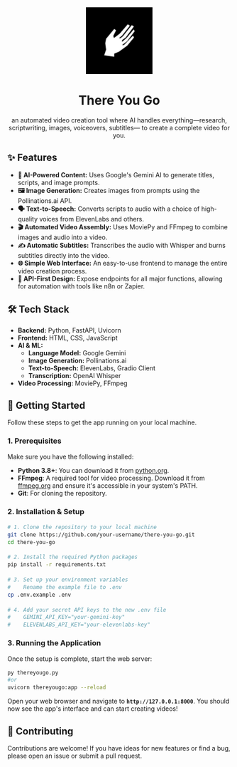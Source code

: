 <div align="center">
  <img src="assets/logo.png" alt="There You Go Logo" width="150"/>
  <h1>There You Go</h1>
  <p>
    an automated video creation tool where AI handles everything—research, scriptwriting, images, voiceovers, subtitles— to create a complete video for you.
  </p>
</div>


<!-- Placeholder for a GIF of the app in action -->
<!-- <div align="center">
  <img src="link-to-your-demo.gif" alt="App Demo GIF"/>
</div> -->

## ✨ Features

- **🤖 AI-Powered Content:** Uses Google's Gemini AI to generate titles, scripts, and image prompts.
- **🖼️ Image Generation:** Creates images from prompts using the Pollinations.ai API.
- **🗣️ Text-to-Speech:** Converts scripts to audio with a choice of high-quality voices from ElevenLabs and others.
- **🎬 Automated Video Assembly:** Uses MoviePy and FFmpeg to combine images and audio into a video.
- **✍️ Automatic Subtitles:** Transcribes the audio with Whisper and burns subtitles directly into the video.
- **🌐 Simple Web Interface:** An easy-to-use frontend to manage the entire video creation process.
- **🔌 API-First Design:** Expose endpoints for all major functions, allowing for automation with tools like n8n or Zapier.

## 🛠️ Tech Stack

- **Backend:** Python, FastAPI, Uvicorn
- **Frontend:** HTML, CSS, JavaScript
- **AI & ML:**
  - **Language Model:** Google Gemini
  - **Image Generation:** Pollinations.ai
  - **Text-to-Speech:** ElevenLabs, Gradio Client
  - **Transcription:** OpenAI Whisper
- **Video Processing:** MoviePy, FFmpeg

## 🚀 Getting Started

Follow these steps to get the app running on your local machine.

### 1. Prerequisites

Make sure you have the following installed:

- **Python 3.8+**: You can download it from [python.org](https://www.python.org/).
- **FFmpeg**: A required tool for video processing. Download it from [ffmpeg.org](https://ffmpeg.org/) and ensure it's accessible in your system's PATH.
- **Git**: For cloning the repository.

### 2. Installation & Setup

```bash
# 1. Clone the repository to your local machine
git clone https://github.com/your-username/there-you-go.git
cd there-you-go

# 2. Install the required Python packages
pip install -r requirements.txt

# 3. Set up your environment variables
#    Rename the example file to .env
cp .env.example .env

# 4. Add your secret API keys to the new .env file
#    GEMINI_API_KEY="your-gemini-key"
#    ELEVENLABS_API_KEY="your-elevenlabs-key"
```

### 3. Running the Application

Once the setup is complete, start the web server:

```bash
py thereyougo.py
#or
uvicorn thereyougo:app --reload

```

Open your web browser and navigate to **`http://127.0.0.1:8000`**. You should now see the app's interface and can start creating videos!

## 🤝 Contributing

Contributions are welcome! If you have ideas for new features or find a bug, please open an issue or submit a pull request.
